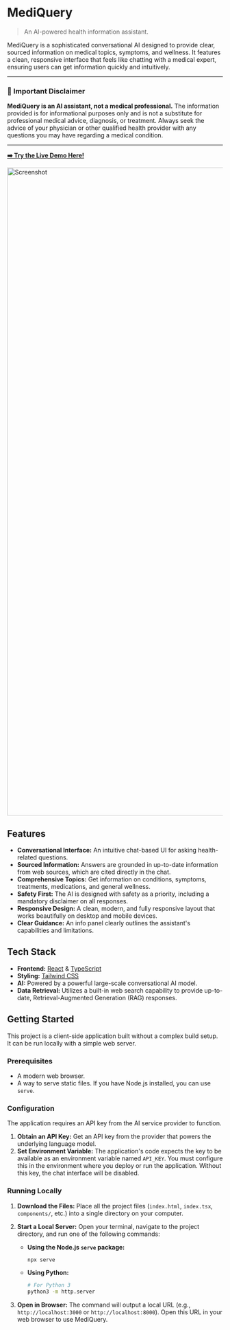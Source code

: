 # MediQuery

> An AI-powered health information assistant.

MediQuery is a sophisticated conversational AI designed to provide clear, sourced information on medical topics, symptoms, and wellness. It features a clean, responsive interface that feels like chatting with a medical expert, ensuring users can get information quickly and intuitively.

---

### 🚨 Important Disclaimer

**MediQuery is an AI assistant, not a medical professional.** The information provided is for informational purposes only and is not a substitute for professional medical advice, diagnosis, or treatment. Always seek the advice of your physician or other qualified health provider with any questions you may have regarding a medical condition.

---

**[➡️ Try the Live Demo Here!](https://medi-query-eta.vercel.app)**

<img width="1509" alt="Screenshot" src="https://github.com/user-attachments/assets/173d45c4-24b4-43f1-9272-c70544ea7b76" />




## Features

*   **Conversational Interface:** An intuitive chat-based UI for asking health-related questions.
*   **Sourced Information:** Answers are grounded in up-to-date information from web sources, which are cited directly in the chat.
*   **Comprehensive Topics:** Get information on conditions, symptoms, treatments, medications, and general wellness.
*   **Safety First:** The AI is designed with safety as a priority, including a mandatory disclaimer on all responses.
*   **Responsive Design:** A clean, modern, and fully responsive layout that works beautifully on desktop and mobile devices.
*   **Clear Guidance:** An info panel clearly outlines the assistant's capabilities and limitations.

## Tech Stack

*   **Frontend:** [React](https://react.dev/) & [TypeScript](https://www.typescriptlang.org/)
*   **Styling:** [Tailwind CSS](https://tailwindcss.com/)
*   **AI:** Powered by a powerful large-scale conversational AI model.
*   **Data Retrieval:** Utilizes a built-in web search capability to provide up-to-date, Retrieval-Augmented Generation (RAG) responses.

## Getting Started

This project is a client-side application built without a complex build setup. It can be run locally with a simple web server.

### Prerequisites

*   A modern web browser.
*   A way to serve static files. If you have Node.js installed, you can use `serve`.

### Configuration

The application requires an API key from the AI service provider to function.

1.  **Obtain an API Key:** Get an API key from the provider that powers the underlying language model.
2.  **Set Environment Variable:** The application's code expects the key to be available as an environment variable named `API_KEY`. You must configure this in the environment where you deploy or run the application. Without this key, the chat interface will be disabled.

### Running Locally

1.  **Download the Files:** Place all the project files (`index.html`, `index.tsx`, `components/`, etc.) into a single directory on your computer.

2.  **Start a Local Server:** Open your terminal, navigate to the project directory, and run one of the following commands:

    *   **Using the Node.js `serve` package:**
        ```bash
        npx serve
        ```

    *   **Using Python:**
        ```bash
        # For Python 3
        python3 -m http.server
        ```

3.  **Open in Browser:** The command will output a local URL (e.g., `http://localhost:3000` or `http://localhost:8000`). Open this URL in your web browser to use MediQuery.
